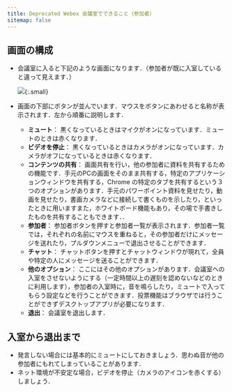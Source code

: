 ```yaml
---
title: Deprecated Webex 会議室でできること（参加者）
sitemap: false
---
```


## 画面の構成

* 会議室に入ると下記のような画面になります．（参加者が既に入室していると違って見えます．）

	![](img/webex_meeting_entryview.png){:.small}

* 画面の下部にボタンが並んでいます．マウスをボタンにあわせると名称が表示されます．左から順番に説明します．
	* **ミュート**： 黒くなっているときはマイクがオンになっています．ミュートのときは赤くなります．
	* **ビデオを停止**： 黒くなっているときはカメラがオンになっています．カメラがオフになっているときは赤くなります．
	* **コンテンツの共有**： 画面共有を行い，他の参加者に資料を共有するための機能です．手元のPCの画面をそのまま共有する，特定のアプリケーションウィンドウを共有する，Chrome の特定のタブを共有するという３つのオプションがあります．手元のパワーポイント資料を見せたり，動画を見せたり，書画カメラなどに接続して書くものを示したり，といったときに用いますまた，ホワイトボード機能もあり，その場で手書きしたものを共有することもできます．．
	* **参加者**： 参加者ボタンを押すと参加者一覧が表示されます．参加者一覧では，それぞれの名前にマウスを重ねると，その参加者だけにメッセージを送れたり，プルダウンメニューで退出させることができます．
	* **チャット**： チャットボタンを押すとチャットウィンドウが現れて，全員や特定の人にメッセージを送ることができます．
	* **他のオプション**： ここにはその他のオプションがあります．会議室への入室をさせないようにする（一定時間以上の遅刻を認めないなどのときに利用します），参加者の入室時に，音を鳴らしたり，ミュートで入ってもらう設定などを行うことができます．投票機能はブラウザでは行うことができずデスクトップアプリが必要になります．
	* **退出**： 会議室を退出します．

## 入室から退出まで

* 発言しない場合には基本的にミュートにしておきましょう．思わぬ音が他の参加者にもれてしまっていることがあります．
* ネット環境が不安定な場合，ビデオを停止（カメラのアイコンを赤くする）しましょう．
